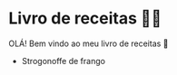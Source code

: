 # Livro de receitas :man_cook:

OLÁ! Bem vindo ao meu livro de receitas :wave:

- Strogonoffe de frango

